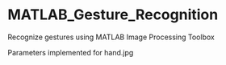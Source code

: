 MATLAB_Gesture_Recognition
==========================

Recognize gestures using MATLAB Image Processing Toolbox  

Parameters implemented for hand.jpg 
